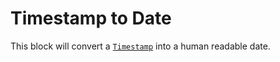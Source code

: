 # Timestamp to Date

This block will convert a [`Timestamp`](get-timestamp.md) into a human readable date.
